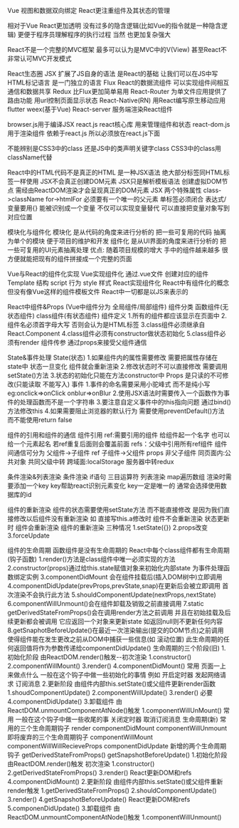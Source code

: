 Vue 视图和数据双向绑定
React更注重组件及其状态的管理

相对于Vue React更加透明 没有过多的隐含逻辑(比如Vue的指令就是一种隐含逻辑) 更便于程序员理解程序的执行过程 当然 也更加复杂强大

React不是一个完整的MVC框架 最多可以认为是MVC中的V(View) 甚至React不非常认可MVC开发模式

React生态圈
    JSX 
        扩展了JS自身的语法 是React的基础 让我们可以在JS中写HTML标记语言 是一门独立的语言
    Flux
        React的数据流组件 可以实现组件间相互通信和数据共享
    Redux
        比Flux更加简单易用
    React-Router
        为单文件应用提供了路由功能 用url控制页面显示状态
    React-Native(RN)
        用React编写原生移动应用 flutter weex(基于Vue)
    React-server
        服务端渲染React组件

browser.js用于编译JSX
react.js react核心库 用来管理组件和状态
react-dom.js 用于渲染组件 依赖于react.js 所以必须放在react.js下面

不能辨别是CSS3中的class 还是JS中的类声明关键字class CSS3中的class用className代替 


React中的HTML代码不是真正的HTML 是一种JSX语法 绝大部分标签同HTML标签一样使用 
JSX不会真正创建DOM元素 JSX只是解析模板语法 创建虚拟DOM节点 需经由ReactDOM渲染才会呈现真正的DOM元素
JSX
    两个特殊属性
        class->className
        for->htmlFor
    必须要有一个唯一的父元素
    单标签必须闭合
    表达式/变量要用{} 能被识别成一个变量 不仅可以实现变量替代 可以直接把变量对象写到对应位置

模块化与组件化
    模块化
        是从代码的角度来进行分析的 把一些可复用的代码 抽离为单个的模块 便于项目的维护和开发
    组件化
        是从UI界面的角度来进行分析的 把一些可复用的UI元素抽离处理
        优点:
            随着项目规模的增大 手中的组件越来越多 很方便就能把现有的组件拼接成一个完整的页面

Vue与React的组件化实现
    Vue实现组件化
        通过.vue文件 创建对应的组件
        Template 结构
        script 行为
        style 样式
    React实现组件化
        React中有组件化的概念 但没有像Vue这样的组件模板文件 React中一切都是以JS来表示的

React中组件&Props
    (Vue中组件分为 全局组件/局部组件)
    组件分类
        函数组件(无状态组件)
        class组件(有状态组件)
    组件定义
        1.所有的组件都应该显示在页面中
        2.组件名必须首字母大写 否则会认为是HTML标签
        3.class组件必须继承自React.Component
        4.class组件必须有constructor做状态初始化
        5.class组件必须有render
    组件传参
        通过props来接受父组件通信

State&事件处理
    State(状态)
        1.如果组件内的属性需要修改 需要把属性存储在state中 状态一旦变化 组件就会重新渲染
        2.修改状态时不可以直接修改 需要调用setState()方法
        3.状态的初始化只能在方法constructor中
    Props
        是只读的不可修改(只能读取 不能写入)
    事件
        1.事件的命名需要采用小驼峰式 而不是纯小写eg:onclick=>onClick onblur=>onBlur
        2.使用JSX语法时需要传入一个函数作为事件的处理函数而不是一个字符串
        3.要注意自定义事件中的this指向问题 通过bind()方法修改this
        4.如果需要阻止浏览器的默认行为 需要使用preventDefault()方法 而不能使用return false

组件的引用和组件的通信
    组件引用
        ref:需要引用的组件 给组件起一个名字 也可以给一个元素起名 若ref重复后面则会覆盖前面
        refs：父级中引用所有ref组件
    组件间通信可分为
        父组件->子组件 ref
        子组件->父组件 props
        非父子组件
            同页面内:公共对象 共同父级中转
            跨域面:localStorage 服务器中转redux


条件渲染&列表渲染
    条件渲染
        if语句
        三目运算符
    列表渲染
        map遍历数组
        渲染时需要添加一个key key帮助react识别元素变化
        key一定是唯一的 通常会选择使用数据库的id

组件的重新渲染
    组件的状态需要使用setState方法 而不能直接修改 是因为我们直接修改以后组件没有重新渲染 
    如 直接写this.a修改时 组件不会重新渲染
    状态更新时 组件会重新渲染
组件的重新渲染 三种情况
    1.setState({})
    2.props改变
    3.forceUpdate

组件的生命周期
    函数组件是没有生命周期的
    React中每个class组件都有生命周期(钩子函数)
    1.render()方法是class组件中唯一必须实现的方法
    2.constructor(props)通过给this.state赋值对象来初始化内部state 为事件处理函数绑定实例
    3.componentDidMount 会在组件挂载后(插入DOM树中)立即调用
    4.componentDidUpdate(prevProps,prevState,snap)在更新后会被立即调用 首次渲染不会执行此方法
    5.shouldComponentUpdate(nextProps,nextState)
    6.componentWillUnmount()会在组件卸载及销毁之前直接调用
    7.static getDerivedStateFromProps()会在调用render方法之前调用 并且在初始挂载及后续更新都会被调用 
        它应返回一个对象来更新state 如返回null则不更新任何内容
    8.getSnaphotBeforeUpdate()在最近一次渲染输出(提交的DOM节点)之前调用 
        使得组件能在发生更改之前从DOM中捕获一些信息(如 滚动位置) 此生命周期的任何返回值将作为参数传递给componentDidUpdate()
生命周期的三个阶段(旧)
    1.初始化阶段 由ReactDOM.render()触发--初次渲染
        1.constructor()
        2.componentWillMount() 
        3.render()
        4.componentDidMount() 常用 页面一上来做点什么
            一般在这个钩子中做一些初始化的事情 
            例如 开启定时器 发起网络请求 订阅消息
    2.更新阶段 由组件内部this.setState()或父组件更新render函数
        1.shoudComponentUpdate()
        2.componentWillUpdate()
        3.render() 必要
        4.componentDidUpdate()
    3.卸载组件 由ReactDOM.unmountComponentAtNode()触发
        1.componentWillUnMount() 常用
            一般在这个钩子中做一些收尾的事
            关闭定时器 取消订阅消息
生命周期(新)
        常用的三个生命周期钩子
        render
        componentDidMount
        componentWillUnmount
    即将废弃的三个生命周期钩子
        componentWillMount
        componentWillWillRecieveProps
        componentDidUpdate
    新增的两个生命周期钩子
        getDerivedStateFromProps()
        getSnapshotBeforeUpdate()
    1.初始化阶段 由ReactDOM.render()触发 初次渲染
        1.constructor()
        2.getDerivedStateFromProps()
        3.render()
            React更新DOM和refs
        4.componentDidMount()
    2.更新阶段 由组件内部this.setState()或父组件重新render触发
        1.getDerivedStateFromProps()
        2.shouldComponentUpdate()
        3.render()
        4.getSnapshotBeforeUpdate()
            React更新DOM和refs
        5.componenDidUpdate()
    3.卸载组件 由ReactDOM.unmountComponentAtNode()触发
        1.componentWillUnmount()















